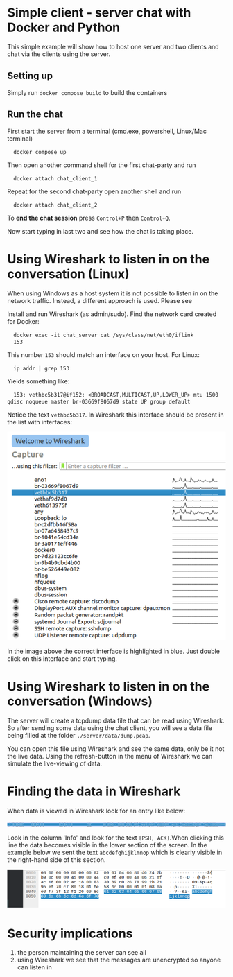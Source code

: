 # Simple client - server chat with Docker and Python

This simple example will show how to host one server and two clients and chat via the clients using the server.

## Setting up

Simply run `docker compose build` to build the containers

## Run the chat

First start the server from a terminal (cmd.exe, powershell, Linux/Mac terminal)

```shell
  docker compose up 
```

Then open another command shell for the first chat-party and run 
```shell
  docker attach chat_client_1
```

Repeat for the second chat-party open another shell and run

```shell
  docker attach chat_client_2
```

To **end the chat session** press `Control+P` then `Control+Q`. 


Now start typing in last two and see how the chat is taking place.

# Using Wireshark to listen in on the conversation (Linux)

When using Windows as a host system it is not possible to listen in on the network traffic. Instead, a different
approach is used. Please see 

Install and run Wireshark (as admin/sudo). Find the network card created for Docker:
```shell
  docker exec -it chat_server cat /sys/class/net/eth0/iflink
  153
```

This number `153` should match an interface on your host. For Linux:
```shell
  ip addr | grep 153
```

Yields something like:
```text
  153: vethbc5b317@if152: <BROADCAST,MULTICAST,UP,LOWER_UP> mtu 1500 qdisc noqueue master br-03669f8067d9 state UP group default 
```

Notice the text `vethbc5b317`. In Wireshark this interface should be present in the list with interfaces:

![Wireshark-01.png](images/Wireshark-01.png)

In the image above the correct interface is highlighted in blue. Just double click on this interface and start typing. 

# Using Wireshark to listen in on the conversation (Windows)

The server will create a tcpdump data file that can be read using Wireshark. So after sending some data using the
chat client, you will see a data file being filled at the folder `./server/data/dump.pcap`.

You can open this file using Wireshark and see the same data, only be it not the live data. Using the refresh-button
in the menu of Wireshark we can simulate the live-viewing of data.

# Finding the data in Wireshark

When data is viewed in Wireshark look for an entry like below:

![Wireshark-02.png](images/Wireshark-02.png)

Look in the column 'Info' and look for the text `[PSH, ACK]`.When clicking this line the data becomes visible in the 
lower section of the screen. In the example below we sent the text `abcdefghijklmnop` which is clearly visible in the
right-hand side of this section.

![Wireshark-03.png](images/Wireshark-03.png)

# Security implications

1. the person maintaining the server can see all
2. using Wireshark we see that the messages are unencrypted so anyone can listen in
